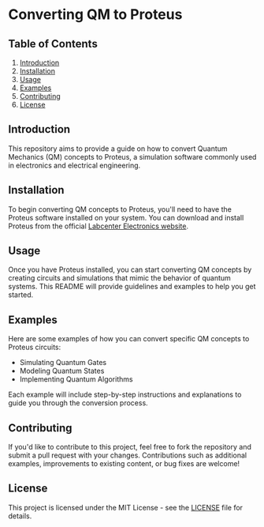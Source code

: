 # Converting QM to Proteus

## Table of Contents

1. [Introduction](#introduction)
2. [Installation](#installation)
3. [Usage](#usage)
4. [Examples](#examples)
5. [Contributing](#contributing)
6. [License](#license)

## Introduction

This repository aims to provide a guide on how to convert Quantum Mechanics (QM) concepts to Proteus, a simulation software commonly used in electronics and electrical engineering.

## Installation

To begin converting QM concepts to Proteus, you'll need to have the Proteus software installed on your system. You can download and install Proteus from the official [Labcenter Electronics website](https://www.labcenter.com/).

## Usage

Once you have Proteus installed, you can start converting QM concepts by creating circuits and simulations that mimic the behavior of quantum systems. This README will provide guidelines and examples to help you get started.

## Examples

Here are some examples of how you can convert specific QM concepts to Proteus circuits:

- Simulating Quantum Gates
- Modeling Quantum States
- Implementing Quantum Algorithms

Each example will include step-by-step instructions and explanations to guide you through the conversion process.

## Contributing

If you'd like to contribute to this project, feel free to fork the repository and submit a pull request with your changes. Contributions such as additional examples, improvements to existing content, or bug fixes are welcome!

## License

This project is licensed under the MIT License - see the [LICENSE](LICENSE) file for details.
